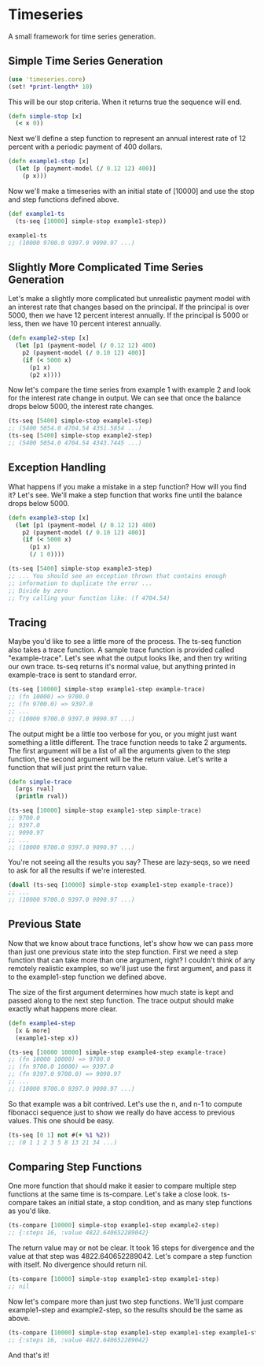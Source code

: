 # Timeseries

A small framework for time series generation.

## Simple Time Series Generation

```clojure
(use 'timeseries.core)
(set! *print-length* 10)
```

This will be our stop criteria. When it returns true the sequence will end.

```clojure
(defn simple-stop [x]
  (< x 0))
```

Next we'll define a step function to represent an annual interest rate
of 12 percent with a periodic payment of 400 dollars.

```clojure
(defn example1-step [x]
  (let [p (payment-model (/ 0.12 12) 400)]
    (p x)))
```

Now we'll make a timeseries with an initial state of [10000] and
use the stop and step functions defined above.

```clojure
(def example1-ts
  (ts-seq [10000] simple-stop example1-step))

example1-ts
;; (10000 9700.0 9397.0 9090.97 ...)
```

## Slightly More Complicated Time Series Generation

Let's make a slightly more complicated but unrealistic payment
model with an interest rate that changes based on the principal.
If the principal is over 5000, then we have 12 percent interest
annually. If the principal is 5000 or less, then we have 10
percent interest annually.

```clojure
(defn example2-step [x]
  (let [p1 (payment-model (/ 0.12 12) 400)
	p2 (payment-model (/ 0.10 12) 400)]
    (if (< 5000 x)
      (p1 x)
      (p2 x))))
```

Now let's compare the time series from example 1 with example 2
and look for the interest rate change in output. We can see
that once the balance drops below 5000, the interest rate
changes.

```clojure
(ts-seq [5400] simple-stop example1-step)
;; (5400 5054.0 4704.54 4351.5854 ...)
(ts-seq [5400] simple-stop example2-step)
;; (5400 5054.0 4704.54 4343.7445 ...)

```

## Exception Handling

What happens if you make a mistake in a step function?
How will you find it? Let's see. We'll make a step function
that works fine until the balance drops below 5000.

```clojure
(defn example3-step [x]
  (let [p1 (payment-model (/ 0.12 12) 400)
	p2 (payment-model (/ 0.10 12) 400)]
    (if (< 5000 x)
      (p1 x)
      (/ 1 0))))

(ts-seq [5400] simple-stop example3-step)
;; ... You should see an exception thrown that contains enough
;; information to duplicate the error ...
;; Divide by zero
;; Try calling your function like: (f 4704.54)
```

## Tracing

Maybe you'd like to see a little more of the process. The
ts-seq function also takes a trace function. A sample trace
function is provided called "example-trace". Let's see what
the output looks like, and then try writing our own trace.
ts-seq returns it's normal value, but anything printed
in example-trace is sent to standard error.

```clojure
(ts-seq [10000] simple-stop example1-step example-trace)
;; (fn 10000) => 9700.0
;; (fn 9700.0) => 9397.0
;; ...
;; (10000 9700.0 9397.0 9090.97 ...)
```

The output might be a little too verbose for you, or you might
just want something a little different. The trace function
needs to take 2 arguments. The first argument will be a list of all
the arguments given to the step function, the second argument will
be the return value. Let's write a function that will just print
the return value.

```clojure
(defn simple-trace
  [args rval]
  (println rval))

(ts-seq [10000] simple-stop example1-step simple-trace)
;; 9700.0
;; 9397.0
;; 9090.97
;; ...
;; (10000 9700.0 9397.0 9090.97 ...)
```

You're not seeing all the results you say? These are lazy-seqs, so
we need to ask for all the results if we're interested.

```clojure
(doall (ts-seq [10000] simple-stop example1-step example-trace))
;; ...
;; (10000 9700.0 9397.0 9090.97 ...)
```

## Previous State

Now that we know about trace functions, let's show how we can pass
more than just one previous state into the step function. First we
need a step function that can take more than one argument, right?
I couldn't think of any remotely realistic examples, so we'll just
use the first argument, and pass it to the example1-step function
we defined above.

The size of the first argument determines how much state is kept
and passed along to the next step function. The trace output should
make exactly what happens more clear. 

```clojure
(defn example4-step
  [x & more]
  (example1-step x))

(ts-seq [10000 10000] simple-stop example4-step example-trace)
;; (fn 10000 10000) => 9700.0
;; (fn 9700.0 10000) => 9397.0
;; (fn 9397.0 9700.0) => 9090.97
;; ...
;; (10000 9700.0 9397.0 9090.97 ...)
```

So that example was a bit contrived. Let's use the n, and n-1 to
compute fibonacci sequence just to show we really do have access
to previous values. This one should be easy.

```clojure
(ts-seq [0 1] not #(+ %1 %2))
;; (0 1 1 2 3 5 8 13 21 34 ...)
```

## Comparing Step Functions

One more function that should make it easier to compare multiple
step functions at the same time is ts-compare. Let's take a close
look. ts-compare takes an initial state, a stop condition, and as
many step functions as you'd like.

```clojure
(ts-compare [10000] simple-stop example1-step example2-step)
;; {:steps 16, :value 4822.640652289042}
```

The return value may or not be clear. It took 16 steps for divergence
and the value at that step was 4822.640652289042.
Let's compare a step function with itself. No divergence should return
nil.

```clojure
(ts-compare [10000] simple-stop example1-step example1-step)
;; nil
```

Now let's compare more than just two step functions. We'll just compare
example1-step and example2-step, so the results should be the same
as above.

```clojure
(ts-compare [10000] simple-stop example1-step example1-step example1-step example2-step)
;; {:steps 16, :value 4822.640652289042}
```
And that's it!
